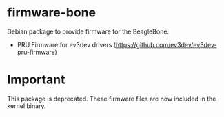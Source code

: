 firmware-bone
=============

Debian package to provide firmware for the BeagleBone.

* PRU Firmware for ev3dev drivers (https://github.com/ev3dev/ev3dev-pru-firmware)

Important
=========

This package is deprecated. These firmware files are now included in the kernel
binary.
